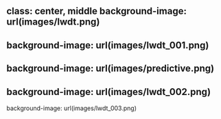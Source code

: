 class: center, middle
background-image: url(images/lwdt.png)
---
background-image: url(images/lwdt_001.png)
---
background-image: url(images/predictive.png)
---
background-image: url(images/lwdt_002.png)
---
background-image: url(images/lwdt_003.png)

